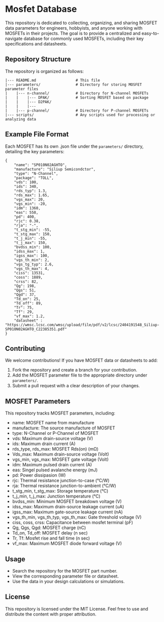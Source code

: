 # Mosfet Database
This repository is dedicated to collecting, organizing, and sharing MOSFET data parameters for engineers, hobbyists, and anyone working with MOSFETs in their projects. The goal is to provide a centralized and easy-to-navigate database for commonly used MOSFETs, including their key specifications and datasheets.

## Repository Structure
The repository is organized as follows:

```
|--- README.md                  # This file
|--- parameters/                # Directory for storing MOSFET parameter files
|    |--- n-channel/            # Directory for N-channel MOSFETs
|    |    |--- DPAK/            # Sorting MOSFET based on package
|    |    |--- D2PAK/
|    |    |---
|    |--- p-channel/            # Directory for P-channel MOSFETs
|--- scripts/                   # Any scripts used for processing or analyzing data
```

## Example File Format
Each MOSFET has its own .json file under the `parameters/` directory, detailing the key parameters:

```
{
    "name": "SP010N02AGHTO",
    "manufacture": "Siliup Semicondctor",
    "type": "N-Channel",
    "package": "TOLL",
    "vds": 100,
    "ids": 340,
    "rds_typ": 1.3,
    "rds_max": 1.65,
    "vgs_max": 20,
    "vgs_min": -20,
    "idm": 1360,
    "eas": 558,
    "pd": 400,
    "rjc": 0.38,
    "rja": "-",
    "t_stg_min": -55,
    "t_stg_max": 150,
    "t_j_min": -55,
    "t_j_max": 150,
    "bvdss_min": 100,
    "idss_max": 1,
    "igss_max": 100,
    "vgs_th_min": 2,
    "vgs_tg_typ": 2.6,
    "vgs_th_max": 4,
    "ciss": 13531,
    "coss": 1889,
    "crss": 82,
    "Qg": 198,
    "Qgs": 51,
    "Qgd": 37,
    "Td_on": 25,
    "Td_off": 89,
    "Tr": 75,
    "Tf": 29,
    "vf_max": 1.2,
    "datasheet" : "https://wmsc.lcsc.com/wmsc/upload/file/pdf/v2/lcsc/2404191548_Siliup-SP010N02AGHTO_C22385351.pdf"
}
```

## Contributing
We welcome contributions! If you have MOSFET data or datasheets to add:

1. Fork the repository and create a branch for your contribution.
2. Add the MOSFET parameter file to the appropriate directory under `parameters/`.
3. Submit a pull request with a clear description of your changes.

## MOSFET Parameters
This repository tracks MOSFET parameters, including:

- name: MOSFET name from manufacture
- manufacture: The source manufacture of MOSFET
- type: N-Channel or P-Channel of MOSFET
- vds: Maximum drain-source voltage (V)
- ids: Maximum drain current (A)
- rds_type, rds_max: MOSFET Rds(on) (mΩ)
- Vds_max: Maximum drain-source voltage (Volt)
- vgs_min, vgs_max: MOSFET gate voltage (Volt)
- idm: Maximum pulsed drain current (A)
- eas: Singel pulsed avalanche energy (mJ)
- pd: Power dissipasion (W)
- rjc: Thermal resistance junction-to-case (°C/W)
- rja: Thermal resistance junction-to-ambient (°C/W)
- t_stg_min, t_stg_max: Storage temperature (°C)
- t_j_min, t_j_max: Junction temperature (°C)
- bvdss_min: Minimum MOSFET breakdown voltage (V)
- idss_max: Maximum drain-source leakage current (uA)
- igss_max: Maximum gate-source leakage current (nA)
- vgs_th_min, vgs_th_typ, vgs_th_max: Gate threshold voltage (V)
- ciss, coss, crss: Capacitance between mosfet terminal (pF)
- Qg, Qgs, Qgd: MOSFET charge (nC)
- Td_on, Td_off: MOSFET delay (n sec)
- Tr, Tf: Mosfet rise and fall time (n sec)
- vf_max: Maximum MOSFET diode forward voltage (V)

## Usage
- Search the repository for the MOSFET part number.
- View the corresponding parameter file or datasheet.
- Use the data in your design calculations or simulations.

## License
This repository is licensed under the MIT License. Feel free to use and distribute the content with proper attribution.
